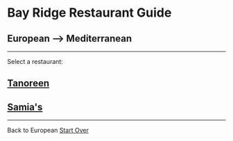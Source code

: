 # Bay Ridge Restaurant Guide
## European --> Mediterranean
---
Select a restaurant:
## [Tanoreen](https://tanoreen.com/)
## [Samia's](https://www.yelp.com/biz/samias-mediterranean-food-brooklyn/)
---
Back to European
[Start Over](../../european.md)